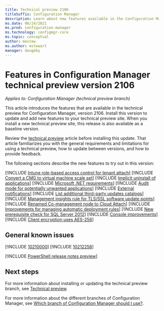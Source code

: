 ```yaml
---
title: Technical preview 2106
titleSuffix: Configuration Manager
description: Learn about new features available in the Configuration Manager technical preview branch version 2106.
ms.date: 06/24/2021
ms.prod: configuration-manager
ms.technology: configmgr-core
ms.topic: conceptual
author: mestew
ms.author: mstewart
manager: dougeby
---
```


# Features in Configuration Manager technical preview version 2106

*Applies to: Configuration Manager (technical preview branch)*

This article introduces the features that are available in the technical preview for Configuration Manager, version 2106. Install this version to update and add new features to your technical preview site.<!-- baseline only statement:--> When you install a new technical preview site, this release is also available as a baseline version.

Review the [technical preview](../technical-preview.md) article before installing this update. That article familiarizes you with the general requirements and limitations for using a technical preview, how to update between versions, and how to provide feedback.

The following sections describe the new features to try out in this version:

<!-- [!INCLUDE [Example feature name](includes/2106/1234567.md)] -->

[!INCLUDE [Intune role-based access control for tenant attach](includes/2106/8126836.md)]
[!INCLUDE [Convert a CMG to virtual machine scale set](includes/2106/8959690.md)]
[!INCLUDE [Implicit uninstall of applications](includes/2106/3607457.md)]
[!INCLUDE [Microsoft .NET requirements](includes/2106/10033951.md)]
[!INCLUDE [Audit mode for potentially unwanted applications](includes/2106/9249870.md)]
[!INCLUDE [External notifications](includes/2106/9504414.md)]
[!INCLUDE [List additional third-party updates catalogs](includes/2106/9989251.md)]
[!INCLUDE [Management insights rule for TLS/SSL software update points](includes/2106/7470529.md)]
[!INCLUDE [Renamed Co-management node to Cloud Attach](includes/2106/10158821.md)]
[!INCLUDE [Improvements for managing automatic deployment rules](includes/2106/9247522.md)]
[!INCLUDE [New prerequisite check for SQL Server 2012](includes/2106/10092858.md)]
[!INCLUDE [Console improvements](includes/2106/9575773.md)]
[!INCLUDE [Client encryption uses AES-256](includes/2106/10129759.md)]

## General known issues

[!INCLUDE [10210000](includes/2106/known-issue-10210000.md)]
[!INCLUDE [10212258](includes/2106/known-issue-10212258.md)]

[!INCLUDE [PowerShell release notes preview](includes/2106/9997352.md)]

## Next steps

For more information about installing or updating the technical preview branch, see [Technical preview](../technical-preview.md).

For more information about the different branches of Configuration Manager, see [Which branch of Configuration Manager should I use?](../../understand/which-branch-should-i-use.md).
